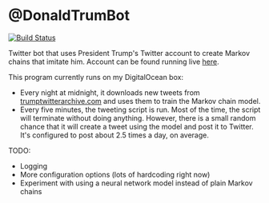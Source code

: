 # @DonaldTrumBot

[![Build Status](https://travis-ci.org/andrewts129/donald-trump-bot.svg?branch=master)](https://travis-ci.org/andrewts129/donald-trump-bot)  

Twitter bot that uses President Trump's Twitter account to create Markov chains that imitate him. Account can be found
running live [here](https://twitter.com/DonaldTrumBot).

This program currently runs on my DigitalOcean box:  
* Every night at midnight, it downloads new tweets from [trumptwitterarchive.com](http://www.trumptwitterarchive.com/)
and uses them to train the Markov chain model.  
* Every five minutes, the tweeting script is run. Most of the time, the script will terminate without doing anything.
However, there is a small random chance that it will create a tweet using the model and post it to Twitter. It's
configured to post about 2.5 times a day, on average.

TODO:
* Logging
* More configuration options (lots of hardcoding right now)
* Experiment with using a neural network model instead of plain Markov chains